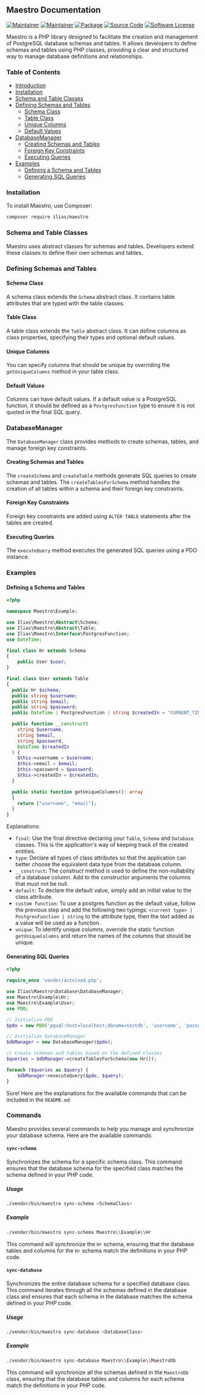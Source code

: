 ## Maestro Documentation

[![Maintainer](http://img.shields.io/badge/maintainer-@iloElias-blue.svg)](https://github.com/iloElias)
[![Maintainer](http://img.shields.io/badge/maintainer-@dhenriquearantes-blue.svg)](https://github.com/dhenriquearantes)
[![Package](https://img.shields.io/badge/package-iloelias/maestro-orange.svg)](https://packagist.org/packages/ilias/maestro)
[![Source Code](https://img.shields.io/badge/source-iloelias/maestro-blue.svg)](https://github.com/iloElias/maestro)
[![Software License](https://img.shields.io/badge/license-MIT-brightgreen.svg)](LICENSE)

Maestro is a PHP library designed to facilitate the creation and management of PostgreSQL database schemas and tables. It allows developers to define schemas and tables using PHP classes, providing a clear and structured way to manage database definitions and relationships.

### Table of Contents

- [Introduction](#introduction)
- [Installation](#installation)
- [Schema and Table Classes](#schema-and-table-classes)
- [Defining Schemas and Tables](#defining-schemas-and-tables)
  - [Schema Class](#schema-class)
  - [Table Class](#table-class)
  - [Unique Columns](#unique-columns)
  - [Default Values](#default-values)
- [DatabaseManager](#databasemanager)
  - [Creating Schemas and Tables](#creating-schemas-and-tables)
  - [Foreign Key Constraints](#foreign-key-constraints)
  - [Executing Queries](#executing-queries)
- [Examples](#examples)
  - [Defining a Schema and Tables](#defining-a-schema-and-tables)
  - [Generating SQL Queries](#generating-sql-queries)

### Installation

To install Maestro, use Composer:

```sh
composer require ilias/maestro
```

### Schema and Table Classes

Maestro uses abstract classes for schemas and tables. Developers extend these classes to define their own schemas and tables.

### Defining Schemas and Tables

#### Schema Class

A schema class extends the `Schema` abstract class. It contains table attributes that are typed with the table classes.

#### Table Class

A table class extends the `Table` abstract class. It can define columns as class properties, specifying their types and optional default values.

#### Unique Columns

You can specify columns that should be unique by overriding the `getUniqueColumns` method in your table class.

#### Default Values

Columns can have default values. If a default value is a PostgreSQL function, it should be defined as a `PostgresFunction` type to ensure it is not quoted in the final SQL query.

### DatabaseManager

The `DatabaseManager` class provides methods to create schemas, tables, and manage foreign key constraints.

#### Creating Schemas and Tables

The `createSchema` and `createTable` methods generate SQL queries to create schemas and tables. The `createTablesForSchema` method handles the creation of all tables within a schema and their foreign key constraints.

#### Foreign Key Constraints

Foreign key constraints are added using `ALTER TABLE` statements after the tables are created.

#### Executing Queries

The `executeQuery` method executes the generated SQL queries using a PDO instance.

### Examples

#### Defining a Schema and Tables

```php
<?php

namespace Maestro\Example;

use Ilias\Maestro\Abstract\Schema;
use Ilias\Maestro\Abstract\Table;
use Ilias\Maestro\Interface\PostgresFunction;
use DateTime;

final class Hr extends Schema
{
    public User $user;
}

final class User extends Table
{
  public Hr $schema;
  public string $username;
  public string $email;
  public string $password;
  public DateTime | PostgresFunction | string $createdIn = "CURRENT_TIMESTAMP";

  public function __construct(
    string $username,
    string $email,
    string $password,
    DateTime $createdIn
  ) {
    $this->username = $username;
    $this->email = $email;
    $this->password = $password;
    $this->createdIn = $createdIn;
  }

  public static function getUniqueColumns(): array
  {
    return ["username", "email"];
  }
}
```
Explanations:
- `final`: Use the final directive declaring your `Table`, `Schema` and `Database` classes. This is the application's way of keeping track of the created entities.
- `type`: Declare all types of class attributes so that the application can better choose the equivalent data type from the database column.
- `__construct`: The construct method is used to define the non-nullability of a database column. Add to the constructor arguments the columns that must not be null.
- `default`: To declare the default value, simply add an initial value to the class attribute.
- `custom function`: To use a postgres function as the default value, follow the previous step and add the following two typings: `<current type> | PostgresFunction | string` to the attribute type, then the text added as a value will be used as a function.
- `unique`: To identify unique columns, override the static function `getUniqueColumns` and return the names of the columns that should be unique.

#### Generating SQL Queries

```php
<?php

require_once 'vendor/autoload.php';

use Ilias\Maestro\Database\DatabaseManager;
use Maestro\Example\Hr;
use Maestro\Example\User;
use PDO;

// Initialize PDO
$pdo = new PDO('pgsql:host=localhost;dbname=testdb', 'username', 'password');

// Initialize DatabaseManager
$dbManager = new DatabaseManager($pdo);

// Create schemas and tables based on the defined classes
$queries = $dbManager->createTablesForSchema(new Hr());

foreach ($queries as $query) {
    $dbManager->executeQuery($pdo, $query);
}
```

Sure! Here are the explanations for the available commands that can be included in the `README.md`:

### Commands

Maestro provides several commands to help you manage and synchronize your database schema. Here are the available commands:

#### `sync-schema`

Synchronizes the schema for a specific schema class. This command ensures that the database schema for the specified class matches the schema defined in your PHP code.

##### Usage

```bash
./vendor/bin/maestro sync-schema <SchemaClass>
```

##### Example

```bash
./vendor/bin/maestro sync-schema Maestro\\Example\\Hr
```

This command will synchronize the `Hr` schema, ensuring that the database tables and columns for the `Hr` schema match the definitions in your PHP code.

#### `sync-database`

Synchronizes the entire database schema for a specified database class. This command iterates through all the schemas defined in the database class and ensures that each schema in the database matches the schema defined in your PHP code.

##### Usage

```bash
./vendor/bin/maestro sync-database <DatabaseClass>
```

##### Example

```bash
./vendor/bin/maestro sync-database Maestro\\Example\\MaestroDb
```

This command will synchronize all the schemas defined in the `MaestroDb` class, ensuring that the database tables and columns for each schema match the definitions in your PHP code.
